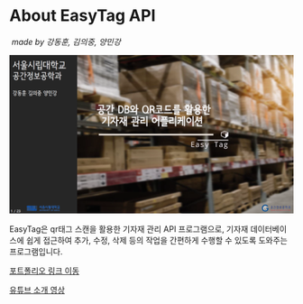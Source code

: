 # About EasyTag API

​																												*made by 강동훈, 김의중, 양민강*



![app_logo](main.PNG)

EasyTag은 qr태그 스캔을 활용한 기자재 관리 API 프로그램으로, 기자재 데이터베이스에 쉽게 접근하여 추가, 수정, 삭제 등의 작업을 간편하게 수행할 수 있도록 도와주는 프로그램입니다.



[포트폴리오 링크 이동](https://uos-urbanscience.org/archives/uos_portfolio/easy-tag-%ea%b3%b5%ea%b0%84%eb%8d%b0%ec%9d%b4%ed%84%b0%eb%b2%a0%ec%9d%b4%ec%8a%a4%ec%99%80-qr%ec%bd%94%eb%93%9c%eb%a5%bc-%ed%99%9c%ec%9a%a9%ed%95%9c-%ea%b8%b0%ec%9e%90%ec%9e%ac-%ea%b4%80%eb%a6%ac)

[유튜브 소개 영상](https://youtu.be/ndC635tRycI)